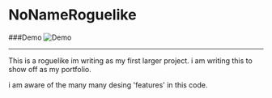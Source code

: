 NoNameRoguelike
===============

###Demo
![Demo](https://github.com/hewge/NoNameRoguelike/master/out.gif)

----------------------------------------------------------
This is a roguelike im writing as my first larger project.
i am writing this to show off as my portfolio.

i am aware of the many many desing 'features' in this code.

